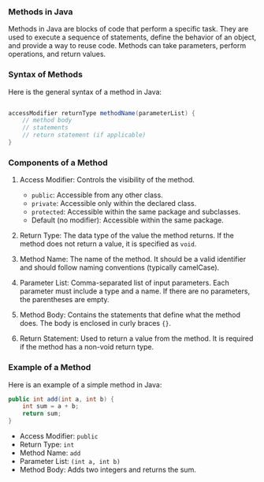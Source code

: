 ### Methods in Java

Methods in Java are blocks of code that perform a specific task. They are used to execute a sequence of statements, define the behavior of an object, and provide a way to reuse code. Methods can take parameters, perform operations, and return values.

### Syntax of Methods

Here is the general syntax of a method in Java:

```java

accessModifier returnType methodName(parameterList) {
    // method body
    // statements
    // return statement (if applicable)
}
```

### Components of a Method

1.  Access Modifier: Controls the visibility of the method.

    -   `public`: Accessible from any other class.
    -   `private`: Accessible only within the declared class.
    -   `protected`: Accessible within the same package and subclasses.
    -   Default (no modifier): Accessible within the same package.
2.  Return Type: The data type of the value the method returns. If the method does not return a value, it is specified as `void`.

3.  Method Name: The name of the method. It should be a valid identifier and should follow naming conventions (typically camelCase).

4.  Parameter List: Comma-separated list of input parameters. Each parameter must include a type and a name. If there are no parameters, the parentheses are empty.

5.  Method Body: Contains the statements that define what the method does. The body is enclosed in curly braces `{}`.

6.  Return Statement: Used to return a value from the method. It is required if the method has a non-void return type.

### Example of a Method

Here is an example of a simple method in Java:

```java
public int add(int a, int b) {
    int sum = a + b;
    return sum;
}
```

-   Access Modifier: `public`
-   Return Type: `int`
-   Method Name: `add`
-   Parameter List: `(int a, int b)`
-   Method Body: Adds two integers and returns the sum.